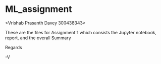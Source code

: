 # ML_assignment
<Vrishab Prasanth Davey 300438343>

These are the files for Assignment 1 which consists the Jupyter notebook, report, and the overall Summary

Regards

-V

